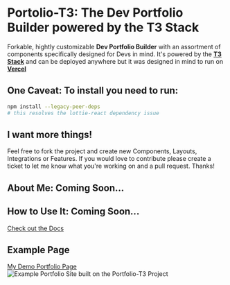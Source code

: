 # Portolio-T3: The Dev Portfolio Builder powered by the T3 Stack
Forkable, hightly customizable **Dev Portfolio Builder** with an assortment of components specifically designed for Devs in mind. It's powered by the  **[T3 Stack](https://github.com/t3-oss/create-t3-app)** and can be deployed anywhere but it was designed in mind to run on **[Vercel](https://github.com/t3-oss/create-t3-app)**


## One Caveat: To install you need to run:
```sh
npm install --legacy-peer-deps
# this resolves the lottie-react dependency issue
```



## I want more things!
Feel free to fork the project and create new Components, Layouts, Integrations or Features. If you would love to contribute please create a ticket to let me know what you're working on and a pull request. Thanks! 


## About Me: Coming Soon...
<add content>

## How to Use It: Coming Soon...
[Check out the Docs](https://taipei.dev/events/learn-to-build-a-portfolio-website-in-reactjs) 


## Example Page
[My Demo Portfolio Page](https://marcincebula.vercel.app) 
![Example Portfolio Site built on the Portfolio-T3 Project](http://marcincebula.vercel.app/DevPortfolioPage.jpg)
